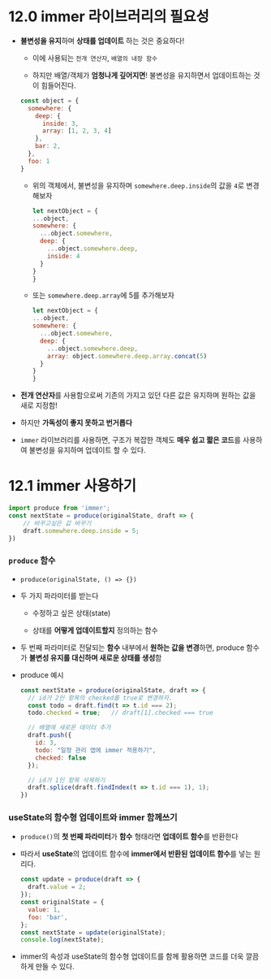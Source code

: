 # 12.0 immer 라이브러리의 필요성

- **불변성을 유지**하며 **상태를 업데이트** 하는 것은 중요하다!
  
  - 이에 사용되는 `전개 연산자`, `배열의 내장 함수` 
  
  - 하지만 배열/객체가 **엄청나게 깊어지면**! 불변성을 유지하면서 업데이트하는 것이 힘들어진다.
  
  ```javascript
  const object = {
    somewhere: {
      deep: {
        inside: 3,
        array: [1, 2, 3, 4]
      },
      bar: 2,
    },
    foo: 1
  }
  ```
  
  - 위의 객체에서, 불변성을 유지하며 `somewhere.deep.inside`의 값을 `4`로 변경해보자
    
    ```javascript
    let nextObject = {
    ...object,
    somewhere: {
      ...object.somewhere,
      deep: {
        ...object.somewhere.deep,
        inside: 4
      } 
    }
    }
    ```
  
  - 또는 `somewhere.deep.array`에 5를 추가해보자
    
    ```javascript
    let nextObject = {
    ...object,
    somewhere: {
      ...object.somewhere,
      deep: {
        ...object.somewhere.deep,
        array: object.somewhere.deep.array.concat(5)
      }
    }
    }
    ```

- **전개 연산자**를 사용함으로써 기존의 가지고 있던 다른 값은 유지하며 원하는 값을 새로 지정함!

- 하지만 **가독성이 좋지 못하고 번거롭다**

- `immer` 라이브러리를 사용하면, 구조가 복잡한 객체도 **매우 쉽고 짧은 코드**를 사용하여 불변성을 유지하며 업데이트 할 수 있다.

# 12.1 immer 사용하기

```javascript
import produce from 'immer';
const nextState = produce(originalState, draft => {
    // 바꾸고싶은 값 바꾸기
    draft.somewhere.deep.inside = 5;
})
```

### `produce` 함수

- `produce(originalState, () => {})`

- 두 가지 파라미터를 받는다
  
  - 수정하고 싶은 상태(state)
  
  - 상태를 **어떻게 업데이트할지** 정의하는 함수

- 두 번째 파라미터로 전달되는 **함수** 내부에서 **원하는 값을 변경**하면, produce 함수가 **불변성 유지를 대신하며 새로운 상태를 생성**함

- produce 예시
  
  ```javascript
  const nextState = produce(originalState, draft => {
    // id가 2인 항목의 checked를 true로 변경하자.
    const todo = draft.find(t => t.id === 2);
    todo.checked = true;   // draft[1].checked === true
  
    // 배열에 새로운 데이터 추가
    draft.push({
      id: 3,
      todo: "일정 관리 앱에 immer 적용하기",
      checked: false
    });
  
    // id가 1인 항목 삭제하기
    draft.splice(draft.findIndex(t => t.id === 1), 1);
  })
  ```

### useState의 함수형 업데이트와 immer 함께쓰기

- `produce()`의 **첫 번째 파라미터**가 **함수** 형태라면 **업데이트 함수**를 반환한다

- 따라서 **useState**의 업데이트 함수에 **immer에서 반환된 업데이트 함수**를 넣는 원리다.
  
  ```javascript
  const update = produce(draft => {
    draft.value = 2;
  });
  const originalState = {
    value: 1,
    foo: 'bar',
  };
  const nextState = update(originalState);
  console.log(nextState);
  ```

- immer의 속성과 useState의 함수형 업데이트를 함께 활용하면 코드를 더욱 깔끔하게 만들 수 있다.